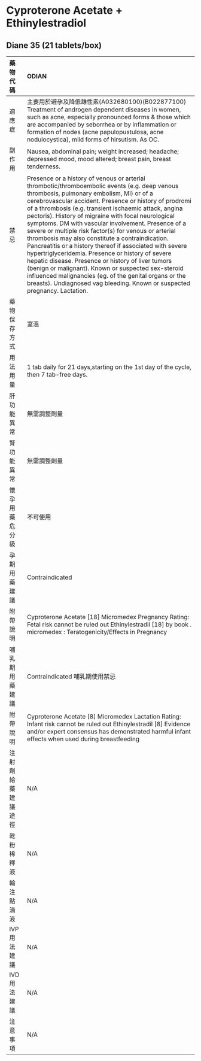 # Cyproterone Acetate + Ethinylestradiol

## Diane 35 (21 tablets/box)

| 藥物代碼           | ODIAN                                                                                                                                                                                                                                                                                                                                                                                                                                                                                                                                                                                                                                                                                                                                                                                                                                                                                                                                                                                 |
|:-------------------|:--------------------------------------------------------------------------------------------------------------------------------------------------------------------------------------------------------------------------------------------------------------------------------------------------------------------------------------------------------------------------------------------------------------------------------------------------------------------------------------------------------------------------------------------------------------------------------------------------------------------------------------------------------------------------------------------------------------------------------------------------------------------------------------------------------------------------------------------------------------------------------------------------------------------------------------------------------------------------------------|
| 適應症             | 主要用於避孕及降低雄性素(A032680100)(B022877100)             Treatment of androgen dependent diseases in women, such as acne,              especially pronounced forms & those which are accompanied by seborrhea or              by inflammation or formation of nodes (acne papulopustulosa, acne              nodulocystica), mild forms of hirsutism. As OC.                                                                                                                                                                                                                                                                                                                                                                                                                                                                                                                                                                                                                      |
| 副作用             | Nausea, abdominal pain; weight increased; headache;              depressed mood, mood altered; breast pain, breast tenderness.                                                                                                                                                                                                                                                                                                                                                                                                                                                                                                                                                                                                                                                                                                                                                                                                                                                        |
| 禁忌               | Presence or a history of venous or arterial thrombotic/thromboembolic events          (e.g. deep venous thrombosis, pulmonary embolism, MI) or of a cerebrovascular          accident.          Presence or history of prodromi of a thrombosis (e.g. transient ischaemic attack,          angina pectoris).          History of migraine with focal neurological symptoms.          DM with vascular involvement.          Presence of a severe or multiple risk factor(s) for venous or arterial thrombosis          may also constitute a contraindication.          Pancreatitis or a history thereof if associated with severe hypertriglyceridemia.         Presence or history of severe hepatic disease.          Presence or history of liver tumors (benign or malignant).          Known or suspected sex-steroid influenced malignancies (eg. of the genital          organs or the breasts).          Undiagnosed vag bleeding. Known or suspected pregnancy. Lactation. |
| 藥物保存方式       | 室溫                                                                                                                                                                                                                                                                                                                                                                                                                                                                                                                                                                                                                                                                                                                                                                                                                                                                                                                                                                                  |
| 用法用量           | 1 tab daily for 21 days,starting on the 1st day of the cycle, then 7 tab-free days.                                                                                                                                                                                                                                                                                                                                                                                                                                                                                                                                                                                                                                                                                                                                                                                                                                                                                                   |
| 肝功能異常         | 無需調整劑量                                                                                                                                                                                                                                                                                                                                                                                                                                                                                                                                                                                                                                                                                                                                                                                                                                                                                                                                                                          |
| 腎功能異常         | 無需調整劑量                                                                                                                                                                                                                                                                                                                                                                                                                                                                                                                                                                                                                                                                                                                                                                                                                                                                                                                                                                          |
| 懷孕用藥危分級     | 不可使用                                                                                                                                                                                                                                                                                                                                                                                                                                                                                                                                                                                                                                                                                                                                                                                                                                                                                                                                                                              |
| 孕期用藥建議       | Contraindicated                                                                                                                                                                                                                                                                                                                                                                                                                                                                                                                                                                                                                                                                                                                                                                                                                                                                                                                                                                       |
| 附帶說明           | Cyproterone Acetate [18] Micromedex Pregnancy Rating: Fetal risk cannot be ruled out Ethinylestradil [18] by book . micromedex : Teratogenicity/Effects in Pregnancy                                                                                                                                                                                                                                                                                                                                                                                                                                                                                                                                                                                                                                                                                                                                                                                                                  |
| 哺乳期用藥建議     | Contraindicated 哺乳期使用禁忌                                                                                                                                                                                                                                                                                                                                                                                                                                                                                                                                                                                                                                                                                                                                                                                                                                                                                                                                                        |
| 附帶說明           | Cyproterone Acetate [8] Micromedex Lactation Rating: Infant risk cannot be ruled out Ethinylestradil [8] Evidence and/or expert consensus has demonstrated harmful infant effects when used during breastfeeding                                                                                                                                                                                                                                                                                                                                                                                                                                                                                                                                                                                                                                                                                                                                                                      |
| 注射劑給藥建議途徑 | N/A                                                                                                                                                                                                                                                                                                                                                                                                                                                                                                                                                                                                                                                                                                                                                                                                                                                                                                                                                                                   |
| 乾粉稀釋液         | N/A                                                                                                                                                                                                                                                                                                                                                                                                                                                                                                                                                                                                                                                                                                                                                                                                                                                                                                                                                                                   |
| 輸注點滴液         | N/A                                                                                                                                                                                                                                                                                                                                                                                                                                                                                                                                                                                                                                                                                                                                                                                                                                                                                                                                                                                   |
| IVP 用法建議       | N/A                                                                                                                                                                                                                                                                                                                                                                                                                                                                                                                                                                                                                                                                                                                                                                                                                                                                                                                                                                                   |
| IVD 用法建議       | N/A                                                                                                                                                                                                                                                                                                                                                                                                                                                                                                                                                                                                                                                                                                                                                                                                                                                                                                                                                                                   |
| 注意事項           | N/A                                                                                                                                                                                                                                                                                                                                                                                                                                                                                                                                                                                                                                                                                                                                                                                                                                                                                                                                                                                   |

